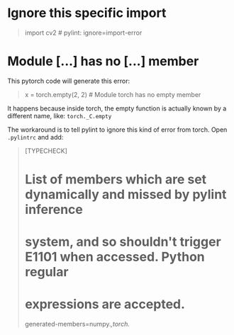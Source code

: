 # Ignore this specific import

> import cv2 # pylint: ignore=import-error

# Module [...] has no [...] member

This pytorch code will generate this error:

> x = torch.empty(2, 2) # Module torch has no empty member

It happens because inside torch, the empty function is actually
known by a different name, like: `torch._C.empty`

The workaround is to tell pylint to ignore this kind of error
from torch. Open `.pylintrc` and add:

> [TYPECHECK]
> # List of members which are set dynamically and missed by pylint inference
> # system, and so shouldn't trigger E1101 when accessed. Python regular
> # expressions are accepted.
> generated-members=numpy.*,torch.*
